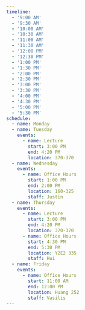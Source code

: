 ```yaml
---
timeline:
  - '9:00 AM'
  - '9:30 AM'
  - '10:00 AM'
  - '10:30 AM'
  - '11:00 AM'
  - '11:30 AM'
  - '12:00 PM'
  - '12:30 PM'
  - '1:00 PM'
  - '1:30 PM'
  - '2:00 PM'
  - '2:30 PM'
  - '3:00 PM'
  - '3:30 PM'
  - '4:00 PM'
  - '4:30 PM'
  - '5:00 PM'
  - '5:30 PM'
schedule:
  - name: Monday
  - name: Tuesday
    events:
      - name: Lecture
        start: 3:00 PM
        end: 4:20 PM
        location: 370-370
  - name: Wednesday
    events:
      - name: Office Hours
        start: 1:00 PM
        end: 2:00 PM
        location: 160-325
        staff: Justin
  - name: Thursday
    events:
      - name: Lecture
        start: 3:00 PM
        end: 4:20 PM
        location: 370-370
      - name: Office Hours
        start: 4:30 PM
        end: 5:30 PM
        location: Y2E2 335
        staff: Hui
  - name: Friday
    events:
      - name: Office Hours
        start: 11:00 AM
        end: 12:00 PM
        location: Huang 252
        staff: Vasilis
---
```


